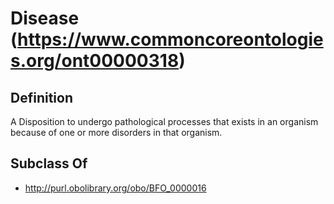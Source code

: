 # Disease (https://www.commoncoreontologies.org/ont00000318)

## Definition
A Disposition to undergo pathological processes that exists in an organism because of one or more disorders in that organism.

## Subclass Of
- http://purl.obolibrary.org/obo/BFO_0000016

